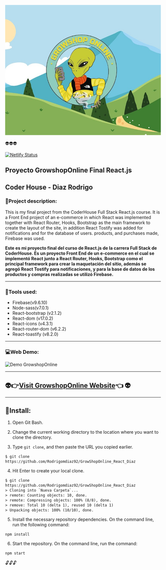 ![Proyecto GrowShopOnline React](https://github.com/Rodrigomdiaz92/GrowShopOnline_React_Diaz/blob/master/public/img/growshoponline.png?raw=true)

:alien::alien::alien:

[![Netlify Status](https://api.netlify.com/api/v1/badges/fdf04a29-888e-421f-9fb1-8ab121e90435/deploy-status)](https://app.netlify.com/sites/monumental-gumption-257506/deploys)

## Proyecto GrowshopOnline Final React.js

## Coder House - Diaz Rodrigo

### :minidisc:Project description:

This is my final project from the CoderHouse Full Stack React.js course. It is a Front End project of an e-commerce in which React was implemented together with React Router, Hooks, Bootstrap as the main framework to create the layout of the site, in addition React Tostify was added for notifications and for the database of users. products, and purchases made, Firebase was used.

**Este es mi proyecto final del curso de React.js de la carrera Full Stack de CoderHouse. Es un proyecto Front End de un e-commerce en el cual se implementó React junto a React Router, Hooks, Bootstrap como el principal framework para crear la maquetación del sitio, además se agregó React Tostify para notificaciones, y para la base de datos de los productos y compras realizadas se utilizó Firebase.**

---

### :minidisc:Tools used:

- Firebase(v9.6.10)
- Node-sass(v7.0.1)
- React-bootstrap (v2.1.2)
- React-dom (v17.0.2)
- React-icons (v4.3.1)
- React-router-dom (v6.2.2)
- React-toastify (v8.2.0)

---

### :computer:Web Demo:

![Demo GrowshopOnline](<https://raw.githubusercontent.com/Rodrigomdiaz92/GrowShopOnline_React_Diaz/453abac06f67609219033afda7af451a1dd3e8ee/public/img/presentacion-redme/Grabando%20%2317%20(1).gif>)

---

## :alien::point_right:[Visit GrowshopOnline Website](https://growshoponline.netlify.app/):point_left: :alien:

---

## :floppy_disk:Install:

1. Open Git Bash.

2. Change the current working directory to the location where you want to clone the directory.

3. Type `git clone`, and then paste the URL you copied earlier.

```
$ git clone https://github.com/Rodrigomdiaz92/GrowShopOnline_React_Diaz
```

4. Hit Enter to create your local clone.

```
$ git clone https://github.com/Rodrigomdiaz92/GrowShopOnline_React_Diaz
> Cloning into `Nueva Carpeta`...
> remote: Counting objects: 10, done.
> remote: Compressing objects: 100% (8/8), done.
> remove: Total 10 (delta 1), reused 10 (delta 1)
> Unpacking objects: 100% (10/10), done.
```

5. Install the necessary repository dependencies. On the command line, run the following command:

```
npm install
```

6.  Start the repository. On the command line, run the command:

```
npm start
```

:unlock::unlock::unlock:
